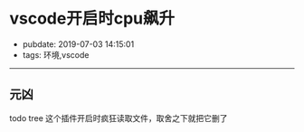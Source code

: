# vscode开启时cpu飙升

- pubdate: 2019-07-03 14:15:01
- tags: 环境,vscode

----

## 元凶

todo tree
这个插件开启时疯狂读取文件，取舍之下就把它删了
